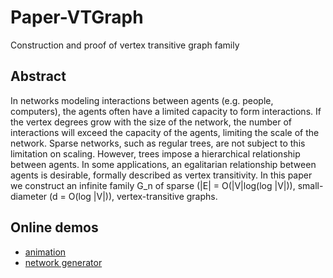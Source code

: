 # Paper-VTGraph
Construction and proof of vertex transitive graph family

## Abstract

In networks modeling interactions between agents (e.g. people, computers),
the agents often have a limited capacity to form interactions.
If the vertex degrees grow with the size of the network,
the number of interactions will exceed the capacity of the agents,
limiting the scale of the network.
Sparse networks, such as regular trees, are not subject to this limitation on scaling.
However, trees impose a hierarchical relationship between agents.
In some applications, an egalitarian relationship between agents is desirable,
formally described as vertex transitivity.
In this paper we construct an infinite family G_n
of sparse (|E| = O(|V|log(log |V|)),
small-diameter (d = O(log |V|)), vertex-transitive graphs.

## Online demos
* [animation](http://jsfiddle.net/gwhnhLn3/)
* [network generator](http://jsfiddle.net/qtwyLhvg/)
